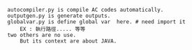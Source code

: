     autocompiler.py is compile AC codes automatically.
    outputgen.py is generate outputs.
    globalvar.py is define global var  here. # need import it
        EX : 執行路徑..... 等等
    two others are no use.
        But its context are about JAVA.

